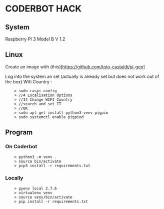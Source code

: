 CODERBOT HACK
=============

## System

Raspberry PI 3 Model B V 1.2


## Linux

Create an image with (this)[https://github.com/toto-castaldi/pi-gen]

Log into the system an set (actually is already set but does not work out of the box) Wifi Country :

```
    > sudo raspi-config
    > //4 Localisation Options
    > //I4 Change WIFI Country
    > //search and set IT
    > //OK
    > sudo apt-get install python3-venv pigpio
    > sudo systemctl enable pigpiod
```

## Program

### On Coderbot

```
    > python3 -m venv .
    > source bin/activate
    > pip3 install -r requirements.txt
```

### Locally

```
    > pyenv local 3.7.6
    > virtualenv venv
    > source venv/bin/activate
    > pip install -r requirements.txt
```